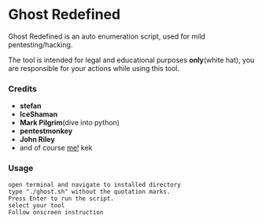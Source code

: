 # Ghost Redefined 

Ghost Redefined is an auto enumeration script, used for mild pentesting/hacking.

The tool is intended for legal and educational purposes **only**(white hat), you are responsible for your actions while using this tool. 

### Credits
- **stefan**
- **IceShaman**
- **Mark Pilgrim**(dive into python)
- **pentestmonkey**
- **John Riley**
- and of course [me!](https://github.com/queenmarie/GhostRedefined) kek

### Usage

```
open terminal and navigate to installed directory
type "./ghost.sh" without the quotation marks.
Press Enter to run the script.
select your tool
Follow onscreen instruction
```



